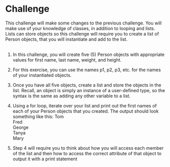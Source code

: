 # Challenge

This challenge will make some changes to the previous challenge. You will make use of your knowledge of classes, in addition to looping and lists. Lists can store objects so this challenge will require you to create a list of Person objects, that you will instantiate and add to the list.<br><br>
1. In this challenge, you will create five (5) Person objects with appropriate values for first name, last name, weight, and height.<br>
2. For this exercise, you can use the names p1, p2, p3, etc. for the names of your instantiated objects.<br>
3. Once you have all five objects, create a list and store the objects in the list. Recall, an object is simply an instance of a user-defined type, so the syntax is the same as adding any other variable to a list.<br>
4. Using a for loop, iterate over your list and print out the first names of each of your Person objects that you created. The output should look something like this:
Tom<br>
Fred<br>
George<br>
Tanya<br>
Mary<br>

5. Step 4 will require you to think about how you will access each member of the list and then how to access the correct attribute of that object to output it with a print statement
